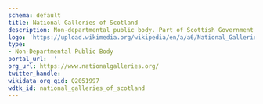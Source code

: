 ```yaml
---
schema: default
title: National Galleries of Scotland
description: Non-departmental public body. Part of Scottish Government
logo: 'https://upload.wikimedia.org/wikipedia/en/a/a6/National_Galleries_of_Scotland_logo.png'
type:
- Non-Departmental Public Body
portal_url: ''
org_url: https://www.nationalgalleries.org/
twitter_handle: 
wikidata_org_qid: Q2051997
wdtk_id: national_galleries_of_scotland
---
```

